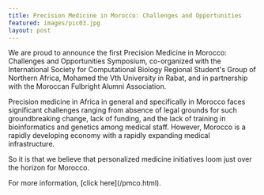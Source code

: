 ```yaml
---
title: Precision Medicine in Morocco: Challenges and Opportunities
featured: images/pic03.jpg
layout: post
---
```


<p>We are proud to announce the first Precision Medicine in Morocco: Challenges and Opportunities Symposium, co-organized with the International Society for Computational Biology Regional Student's Group of Northern Africa, Mohamed the Vth University in Rabat, and in partnership with the Moroccan Fulbright Alumni Association.</p>
<p>Precision medicine in Africa in general and specifically in Morocco faces significant challenges ranging from absence of legal grounds for such groundbreaking change, lack of funding, and the lack of training in bioinformatics and genetics among medical staff. However, Morocco is a rapidly developing economy with a rapidly expanding medical infrastructure.</p>
<p>So it is that we believe that personalized medicine initiatives loom just over the horizon for Morocco.</p>
For more information, [click here](/pmco.html).
